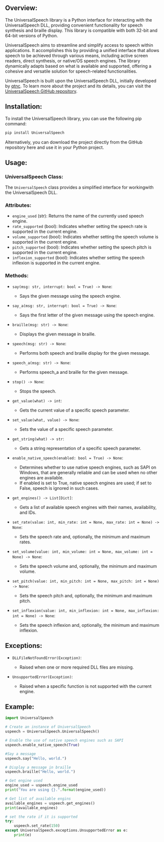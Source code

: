 ## Overview:

The UniversalSpeech library is a Python interface for interacting with the UniversalSpeech DLL, providing convenient functionality for speech synthesis and braille display. This library is compatible with both 32-bit and 64-bit versions of Python.

UniversalSpeech aims to streamline and simplify access to speech within applications. It accomplishes this by providing a unified interface that allows speech to be achieved through various means, including active screen readers, direct synthesis, or native/OS speech engines. The library dynamically adapts based on what is available and supported, offering a cohesive and versatile solution for speech-related functionalities.

UniversalSpeech is built upon the UniversalSpeech DLL, initially developed by [qtnc](https://github.com/qtnc). To learn more about the project and its details, you can visit the [UniversalSpeech GitHub repository](https://github.com/qtnc/UniversalSpeech).

## Installation:

To install the UniversalSpeech library, you can use the following pip command:

```bash
pip install UniversalSpeech
```

Alternatively, you can download the project directly from the GitHub repository here and use it in your Python project.

## Usage:

### UniversalSpeech Class:

The `UniversalSpeech` class provides a simplified interface for workingwith the UniversalSpeech DLL.

### Attributes:

- `engine_used` (str): Returns the name of the currently used speech engine.
- `rate_supported` (bool): Indicates whether setting the speech rate is supported in the current engine.
- `volume_supported` (bool): Indicates whether setting the speech volume is supported in the current engine.
- `pitch_supported` (bool): Indicates whether setting the speech pitch is supported in the current engine.
- `inflexion_supported` (bool): Indicates whether setting the speech inflexion is supported in the current engine.

### Methods:

- `say(msg: str, interrupt: bool = True) -> None`: 
  - Says the given message using the speech engine.

- `say_a(msg: str, interrupt: bool = True) -> None`: 
  - Says the first letter of the given message using the speech engine.

- `braille(msg: str) -> None`: 
  - Displays the given message in braille.

- `speech(msg: str) -> None`: 
  - Performs both speech and braille display for the given message.

- `speech_a(msg: str) -> None`: 
  - Performs  speech_a and braille  for the given message.

- `stop() -> None`: 
  - Stops the speech.

- `get_value(what) -> int`: 
  - Gets the current value of a specific speech parameter.

- `set_value(what, value) -> None`: 
  - Sets the value of a specific speech parameter.

- `get_string(what) -> str`: 
  - Gets a string representation of a specific speech parameter.

- `enable_native_speech(enabled: bool = True) -> None`: 
  - Determines whether to use native speech engines, such as SAPI on Windows, that are generally reliable and can be used when no other engines are available. 
  - If enabled is set to True, native speech engines are used; if set to False, speech is ignored in such cases.

- `get_engines() -> List[Dict]`: 
  - Gets a list of available speech engines with their names, availability, and IDs.

- `set_rate(value: int, min_rate: int = None, max_rate: int = None) -> None`: 
  - Sets the speech rate and, optionally, the minimum and maximum rates.

- `set_volume(value: int, min_volume: int = None, max_volume: int = None) -> None`: 
  - Sets the speech volume and, optionally, the minimum and maximum volume.

- `set_pitch(value: int, min_pitch: int = None, max_pitch: int = None) -> None`: 
  - Sets the speech pitch and, optionally, the minimum and maximum pitch.

- `set_inflexion(value: int, min_inflexion: int = None, max_inflexion: int = None) -> None`: 
  - Sets the speech inflexion and, optionally, the minimum and maximum inflexion.

## Exceptions:

- `DLLFileNotFoundError(Exception)`: 
  - Raised when one or more required DLL files are missing.

- `UnsupportedError(Exception)`: 
  - Raised when a specific function is not supported with the current engine.

## Example:

```python
import UniversalSpeech

# Create an instance of UniversalSpeech
uspeech = UniversalSpeech.UniversalSpeech()

# Enable the use of native speech engines such as SAPI 
uspeech.enable_native_speech(True)

#Say a message
uspeech.say("Hello, world.")

# Display a message in braille
uspeech.braille("Hello, world.")

# Get engine used
engine_used = uspeech.engine_used
print("You are using {}.".format(engine_used))

# Get list of available engins
available_engines = uspeech.get_engines()
print(available_engines)

# set the rate if it is supported
try:
    uspeech.set_rate(150)
except UniversalSpeech.exceptions.UnsupportedError as e:
    print(e)
```
